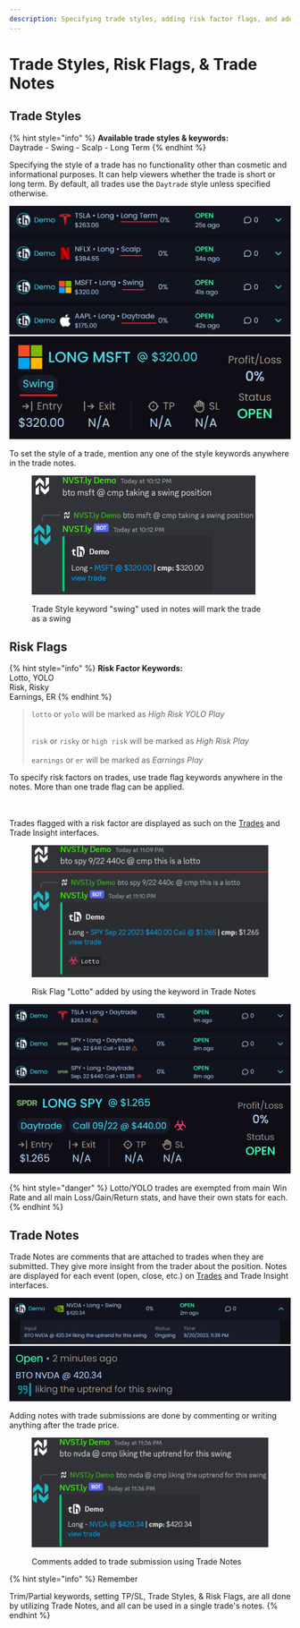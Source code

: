 ```yaml
---
description: Specifying trade styles, adding risk factor flags, and adding notes to trades.
---
```


# Trade Styles, Risk Flags, & Trade Notes

## Trade Styles

{% hint style="info" %}
**Available trade styles & keywords:**\
Daytrade - Swing - Scalp - Long Term
{% endhint %}

Specifying the style of a trade has no functionality other than cosmetic and informational purposes. It can help viewers whether the trade is short or long term. By default, all trades use the `Daytrade` style unless specified otherwise.&#x20;

![](<../.gitbook/assets/image (3).png>)![](<../.gitbook/assets/image (5).png>)

To set the style of a trade, mention any one of the style keywords anywhere in the trade notes.

<figure><img src="../.gitbook/assets/image (6).png" alt=""><figcaption><p>Trade Style keyword "swing" used in notes will mark the trade as a swing</p></figcaption></figure>

## Risk Flags

{% hint style="info" %}
**Risk Factor Keywords:**\
Lotto, YOLO\
Risk, Risky\
Earnings, ER
{% endhint %}

> `lotto` or `yolo` will be marked as _High Risk YOLO Play_
>
> \
> `risk` or `risky` or `high risk` will be marked as _High Risk Play_\
> \
> `earnings` or `er` will be marked as _Earnings Play_

To specify risk factors on trades, use trade flag keywords anywhere in the notes. More than one trade flag can be applied.

\
\
Trades flagged with a risk factor are displayed as such on the [Trades](https://nvst.ly/trades) and Trade Insight interfaces.

<figure><img src="../.gitbook/assets/image (7).png" alt=""><figcaption><p>Risk Flag "Lotto" added by using the keyword in Trade Notes</p></figcaption></figure>

<img src="../.gitbook/assets/image (8).png" alt="" data-size="original">![](<../.gitbook/assets/image (9).png>)

{% hint style="danger" %}
Lotto/YOLO trades are exempted from main Win Rate and all main Loss/Gain/Return stats, and have their own stats for each.
{% endhint %}

## Trade Notes

Trade Notes are comments that are attached to trades when they are submitted. They give more insight from the trader about the position. Notes are displayed for each event (open, close, etc.) on [Trades](https://nvst.ly/trades) and Trade Insight interfaces.

![](<../.gitbook/assets/image (10).png>)![](<../.gitbook/assets/image (11).png>)

Adding notes with trade submissions are done by commenting or writing anything after the trade price.

<figure><img src="../.gitbook/assets/image (12).png" alt=""><figcaption><p>Comments added to trade submission using Trade Notes</p></figcaption></figure>

{% hint style="info" %}
Remember

Trim/Partial keywords, setting TP/SL, Trade Styles, & Risk Flags, are all done by utilizing Trade Notes, and all can be used in a single trade's notes.
{% endhint %}

